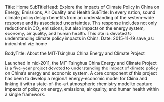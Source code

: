 ﻿Title: Home
SubTitleHead: Explore the Impacts of Climate Policy in China on Energy, Emissions, Air Quality, and Health
SubTitle: In every nation, sound climate policy design benefits from an understanding of the system-wide response and its associated uncertainties. This response includes not only reductions in CO₂ emissions, but also impacts on the energy system, economy, air quality, and human health. This site is devoted to understanding climate policy impacts in China.
Date: 2015-11-29
save_as: index.html
viz: home

BodyTitle: About the MIT-Tsinghua China Energy and Climate Project

Launched in mid-2011, the MIT-Tsinghua China Energy and Climate Project is a five-year project devoted to understanding the impact of climate policy on China’s energy and economic system. A core component of this project has been to develop a regional energy-economic model for China and linking it with a state-of-the-art atmospheric chemistry model to capture impacts of policy on energy, emissions, air quality, and human health within a single framework.
